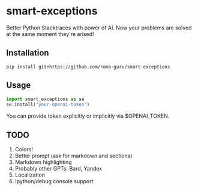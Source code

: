 # smart-exceptions
Better Python Stacktraces with power of AI.
Now your problems are solved at the same moment they're arised!

## Installation

```console
pip install git+https://github.com/roma-guru/smart-exceptions
```

## Usage

```python
import smart_exceptions as se
se.install("your-openai-token")
```
You can provide token explicitly or implicitly via $OPENAI\_TOKEN.

## TODO
1. Colors!
2. Better prompt (ask for markdown and sections)
3. Markdown highlighting
4. Probably other GPTs: Bard, Yandex
5. Localization
6. Ipython/debug console support
